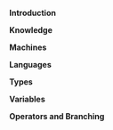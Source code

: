 
__**Introduction**__

__**Knowledge**__

__**Machines**__ 

__**Languages**__

__**Types**__

__**Variables**__

__**Operators and Branching**__


